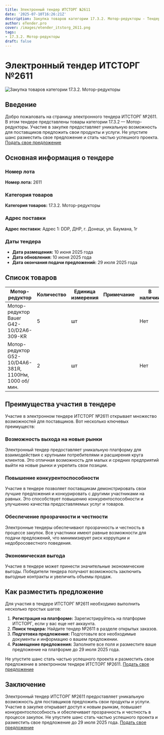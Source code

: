 ```yaml
---
title: Электронный тендер ИТСТОРГ №2611
date: '2025-07-10T16:26:21Z'
description: Закупка товаров категории 17.3.2. Мотор-редукторы - Тендер №2611
author: eTender.pro
cover: /images/etender_itstorg_2611.png
tags:
- 17.3.2. Мотор-редукторы
draft: false
---
```

# Электронный тендер ИТСТОРГ №2611

![Закупка товаров категории 17.3.2. Мотор-редукторы](/images/etender_itstorg_2611.png)

## Введение

Добро пожаловать на страницу электронного тендера ИТСТОРГ №2611. В этом тендере представлены товары категории 17.3.2 — Мотор-редукторы. Участие в закупке предоставляет уникальную возможность для поставщиков предложить свои продукты и услуги. Не упустите шанс разместить свое предложение и стать частью успешного проекта. [Подать свое предложение](https://itstorg.ru/tender-2611?utm_source=etender)

## Основная информация о тендере

### Номер лота

**Номер лота:** 2611

### Категория товаров

**Категория товаров:** 17.3.2. Мотор-редукторы

### Адрес поставки

**Адрес поставки:** Адрес 1: DDP, ДНР, г. Донецк, ул. Баумана, 1г

### Даты тендера

- **Дата размещения:** 10 июня 2025 года
- **Дата обновления:** 10 июня 2025 года
- **Дата окончания подачи предложений:** 29 июля 2025 года

## Список товаров

| Мотор-редуктор                                                                 | Количество | Единица измерения | Примечание | В наличии |
|-------------------------------------------------------------------------------|------------|-------------------|------------|-----------|
| Мотор-редуктор Bauer G42-10/D2A6-309-KR                                       | 5          | шт                |            | Нет       |
| Мотор-редуктор G52-10/D4A6-381R, 1100Нм, 1000 об/мин.                       | 2          | шт                |            | Нет       |

## Преимущества участия в тендере

Участие в электронном тендере ИТСТОРГ №2611 открывает множество возможностей для поставщиков. Вот несколько ключевых преимуществ:

### Возможность выхода на новые рынки

Электронный тендер предоставляет уникальную платформу для взаимодействия с крупными потребителями и расширения круга клиентов. Это отличная возможность для малых и средних предприятий выйти на новые рынки и укрепить свои позиции.

### Повышение конкурентоспособности

Участие в тендере позволяет поставщикам демонстрировать свои лучшие предложения и конкурировать с другими участниками на равных. Это способствует повышению конкурентоспособности и улучшению качества предоставляемых услуг и товаров.

### Обеспечение прозрачности и честности

Электронные тендеры обеспечивают прозрачность и честность в процессе закупок. Все участники имеют равные возможности для подачи предложений, что минимизирует риск коррупции и недобросовестного поведения.

### Экономическая выгода

Участие в тендере может принести значительные экономические выгоды. Победители тендера получают возможность заключить выгодные контракты и увеличить объемы продаж.

## Как разместить предложение

Для участия в тендере ИТСТОРГ №2611 необходимо выполнить несколько простых шагов:

1. **Регистрация на платформе:** Зарегистрируйтесь на платформе ИТСТОРГ, если у вас еще нет аккаунта.
2. **Поиск тендера:** Найдите тендер №2611 в разделе открытых заказов.
3. **Подготовка предложения:** Подготовьте все необходимые документы и информацию о вашем предложении.
4. **Размещение предложения:** Заполните все поля и разместите ваше предложение на платформе до 29 июля 2025 года.

Не упустите шанс стать частью успешного проекта и разместить свое предложение в электронном тендере ИТСТОРГ №2611. [Подать свое предложение](https://itstorg.ru/tender-2611?utm_source=etender)

## Заключение

Электронный тендер ИТСТОРГ №2611 предоставляет уникальную возможность для поставщиков предложить свои продукты и услуги. Участие в закупке открывает доступ к новым рынкам, повышает конкурентоспособность и обеспечивает прозрачность и честность в процессе закупок. Не упустите шанс стать частью успешного проекта и разместить свое предложение до 29 июля 2025 года. [Подать свое предложение](https://itstorg.ru/tender-2611?utm_source=etender)